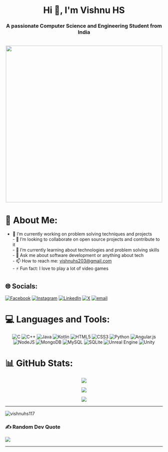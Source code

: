 <h1 align="center">Hi 👋, I'm Vishnu HS</h1>

<h3 align="center">A passionate Computer Science and Engineering Student from India</h3>
<br>
<div align="center">
<img src="https://user-images.githubusercontent.com/74038190/212749447-bfb7e725-6987-49d9-ae85-2015e3e7cc41.gif" width="500">
</div>

# 💫 About Me:
-	🔭 I’m currently working on problem solving techniques and projects<br> -	👯 I’m looking to collaborate on open source projects and contribute to it<br> -	🌱 I’m currently learning about technologies and problem solving skills<br> -	💬 Ask me about software development or anything about tech<br> -	📫 How to reach me: vishnuhs203@gmail.com<br> -	⚡ Fun fact: I love to play a lot of video games<br>


## 🌐 Socials:
[![Facebook](https://img.shields.io/badge/Facebook-%231877F2.svg?logo=Facebook&logoColor=white)](https://facebook.com/https://www.facebook.com/vishnu.hs.33) [![Instagram](https://img.shields.io/badge/Instagram-%23E4405F.svg?logo=Instagram&logoColor=white)](https://instagram.com/https://www.instagram.com/soul_vishnu/) [![LinkedIn](https://img.shields.io/badge/LinkedIn-%230077B5.svg?logo=linkedin&logoColor=white)](https://linkedin.com/in/https://www.linkedin.com/in/vishnuhs) [![X](https://img.shields.io/badge/X-black.svg?logo=X&logoColor=white)](https://x.com/https://x.com/VishnuHs117) [![email](https://img.shields.io/badge/Email-D14836?logo=gmail&logoColor=white)](mailto:vishnuhs203@gmail.com) 

# 💻 Languages and Tools:
<div align="center">

![C](https://img.shields.io/badge/c-%2300599C.svg?style=for-the-badge&logo=c&logoColor=white) ![C++](https://img.shields.io/badge/c++-%2300599C.svg?style=for-the-badge&logo=c%2B%2B&logoColor=white) ![Java](https://img.shields.io/badge/java-%23ED8B00.svg?style=for-the-badge&logo=openjdk&logoColor=white) ![Kotlin](https://img.shields.io/badge/kotlin-%237F52FF.svg?style=for-the-badge&logo=kotlin&logoColor=white) ![HTML5](https://img.shields.io/badge/html5-%23E34F26.svg?style=for-the-badge&logo=html5&logoColor=white) ![CSS3](https://img.shields.io/badge/css3-%231572B6.svg?style=for-the-badge&logo=css3&logoColor=white) ![Python](https://img.shields.io/badge/python-3670A0?style=for-the-badge&logo=python&logoColor=ffdd54) ![Angular.js](https://img.shields.io/badge/angular.js-%23E23237.svg?style=for-the-badge&logo=angularjs&logoColor=white) ![NodeJS](https://img.shields.io/badge/node.js-6DA55F?style=for-the-badge&logo=node.js&logoColor=white) ![MongoDB](https://img.shields.io/badge/MongoDB-%234ea94b.svg?style=for-the-badge&logo=mongodb&logoColor=white) ![MySQL](https://img.shields.io/badge/mysql-4479A1.svg?style=for-the-badge&logo=mysql&logoColor=white) ![SQLite](https://img.shields.io/badge/sqlite-%2307405e.svg?style=for-the-badge&logo=sqlite&logoColor=white) ![Unreal Engine](https://img.shields.io/badge/unrealengine-%23313131.svg?style=for-the-badge&logo=unrealengine&logoColor=white) ![Unity](https://img.shields.io/badge/unity-%23000000.svg?style=for-the-badge&logo=unity&logoColor=white)
</div>

# 📊 GitHub Stats:
<div align="center">

![](https://github-readme-stats.vercel.app/api?username=VisHnuhs117&theme=dark&hide_border=false&include_all_commits=false&count_private=false)<br/>

![](https://nirzak-streak-stats.vercel.app/?user=VisHnuhs117&theme=dark&hide_border=false)<br/>

![](https://github-readme-stats.vercel.app/api/top-langs/?username=VisHnuhs117&theme=dark&hide_border=false&include_all_commits=false&count_private=false&layout=compact)
</div>

---

<p align="left"> <img src="https://komarev.com/ghpvc/?username=vishnuhs117&label=Profile%20views&color=0e75b6&style=flat" alt="vishnuhs117" /> </p>

<!-- Proudly created with GPRM ( https://gprm.itsvg.in ) -->

### ✍️ Random Dev Quote
![](https://quotes-github-readme.vercel.app/api?type=horizontal&theme=gruvbox)

<!-- Proudly created with GPRM ( https://gprm.itsvg.in ) -->

---
